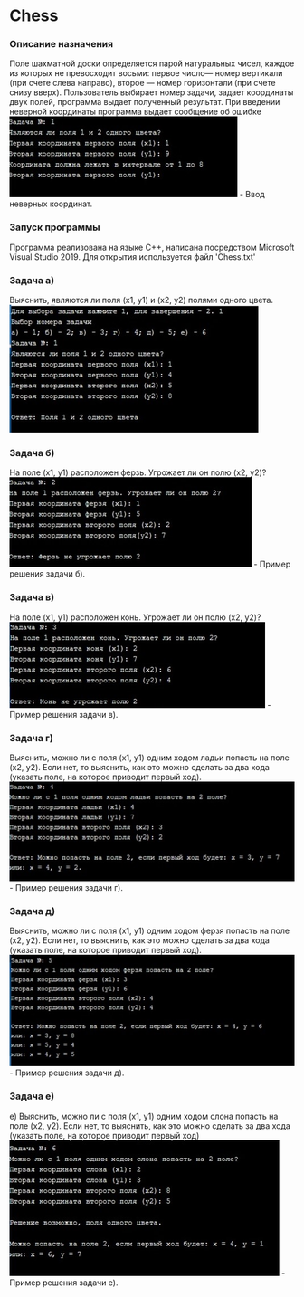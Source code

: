 # Chess

### Описание назначения
Поле шахматной доски определяется парой натуральных чисел, каждое из которых не превосходит восьми: первое число— номер вертикали (при счете слева направо), второе — номер горизонтали (при счете снизу вверх). Пользователь выбирает номер задачи, задает координаты двух полей, программа выдает полученный результат.
При введении неверной координаты программа выдает сообщение об ошибке
![alt text](oshibka.jpg "o") - Ввод неверных координат.

### Запуск программы
Программа реализована на языке С++, написана посредством Microsoft Visual Studio 2019. Для открытия используется файл 'Chess.txt'


### Задача а)
Выяснить, являются ли поля (х1, у1) и (х2, у2) полями одного цвета.
![alt text](1.jpg "а")

### Задача б)
На поле (х1, у1) расположен ферзь. Угрожает ли он полю (х2, у2)?
![alt text](2.jpg "б") - Пример решения задачи б).

### Задача в)
На поле (х1, у1) расположен конь. Угрожает ли он полю (х2, у2)?
![alt text](3.jpg "в") - Пример решения задачи в).

### Задача г)
Выяснить, можно ли с поля (х1, у1) одним ходом ладьи попасть на поле (х2, у2). Если нет, то выяснить, как это можно сделать за два хода (указать поле, на которое приводит первый ход).
![alt text](4.jpg "г") - Пример решения задачи г).

### Задача д)
Выяснить, можно ли с поля (х1, у1) одним ходом ферзя попасть на поле (х2, у2). Если нет, то выяснить, как это можно сделать за два хода (указать поле, на которое приводит первый ход).
![alt text](5.jpg "д") - Пример решения задачи д).

### Задача е)
е) Выяснить, можно ли с поля (х1, у1) одним ходом слона попасть на поле (х2, у2). Если нет, то выяснить, как это можно сделать за два хода (указать поле, на которое приводит первый ход)
![alt text](6.jpg "е") - Пример решения задачи е).



